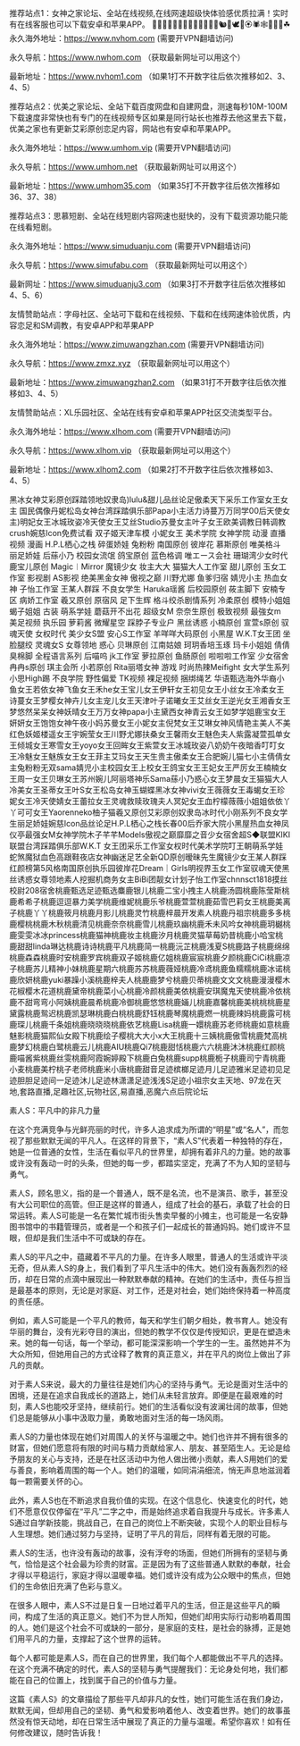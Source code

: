 推荐站点1：女神之家论坛、全站在线视频,在线网速超级快体验感优质拉满！实时有在线客服也可以下载安卓和苹果APP。
🌳🌴🌵🌾🌿🍀🍁🍂🍃🐏🐑🐐🐇🐿🐁🕊🦢🏵🕷🕸🐔🐓🐣☘
永久海外地址：https://www.nvhom.com (需要开VPN翻墙访问)

永久导航：https://www.nwhom.com （获取最新网址可以用这个）

最新地址：https://www.nvhom1.com （如果1打不开数字往后依次推移如2、3、4、5）

推荐站点2：优美之家论坛、全站下载百度网盘和自建网盘，测速每秒10M-100M下载速度非常快也有专门的在线视频专区如果是同行站长也推荐去他这里去下载，优美之家也有更新艾彩原创恋足内容，网站也有安卓和苹果APP。

永久海外地址：https://www.umhom.vip (需要开VPN翻墙访问)

永久导航：https://www.umhom.net （获取最新网址可以用这个）

最新地址：https://www.umhom35.com （如果35打不开数字往后依次推移如36、37、38）

推荐站点3：思慕短剧、全站在线短剧内容网速也挺快的，没有下载资源功能只能在线看短剧。

永久海外地址：https://www.simuduanju.com (需要开VPN翻墙访问)

永久导航：https://www.simufabu.com （获取最新网址可以用这个）

最新网址：https://www.simuduanju3.com （如果3打不开数字往后依次推移如4、5、6）

友情赞助站点：字母社区、全站可下载和在线视频、下载和在线网速体验优质，内容恋足和SM调教，有安卓APP和苹果APP

永久海外地址：https://www.zimuwangzhan.com (需要开VPN翻墙访问)

永久导航：https://www.zmxz.xyz （获取最新网址可以用这个）

最新地址：https://www.zimuwangzhan2.com （如果31打不开数字往后依次推移如3、4、5）

友情赞助站点：XL乐园社区、全站在线有安卓和苹果APP社区交流类型平台。

永久海外地址：https://www.xlhom.com (需要开VPN翻墙访问)

永久导航：https://www.xlhom.vip （获取最新网址可以用这个）

最新地址：https://www.xlhom2.com （如果2打不开数字往后依次推移如3、4、5）

黑冰女神艾彩原创踩踏领地奴隶岛)lulu&甜儿品丝论足傲柔天下采乐工作室女王女主 国民偶像丹妮松岛女神台湾踩踏俱乐部Papa小主活力诗蔓万万同学00后天使女主)明妃女王冰城玫姿冷天使女王艾丝Studio苏曼女主叶子女王欧美调教日韩调教crush婉慈Icon免费试看 双子姬天津车模 小妮女王 美术学院 女神学院 动漫 直播视频 漫画 H.P.L栖心之栈 碎蛋娇娃 兔粉粉 南国原创 彼岸花 慕斯原创 唯美格斗 丽足娇娃 后蕬小乃 校园女流氓 鸽宝原创 蓝色格调 唯エース会社 珊瑚湾少女时代 鹿宝儿原创 Magic︱Mirror 魔镜少女 妆主大大 猫猫大人工作室 甜儿原创 玉女工作室 影视剧 AS影视 绝美黑金女神 傲视之巅 川野尤娜 鱼爹归宿 婧児小主 热血女神 子怡工作室 王某人群踩 不良女学生 Haruka瑶酱 后校园原创 莜主脚下 安楠专区 病娇工作室 羲又原创 原宿风 足下生辉 格斗绞杀剧情系列 冷柔原创 模特小姐姐 蝎子姐姐 古装 萌系学娃 蘑菇开不出花 超级女M 奈奈生原创 极致视频 最強女m 美足视频 执乐园 萝莉酱 微耀星空 踩脖子专业户 黑丝诱惑 小楠原创 宣萱s原创 驭魂天使 女权时代 美少女S盟 安心S工作室 羊咩咩大码原创 小黑屋 W.K.T女王团 坐脸腿绞 灵魂女S 女尊领地 惑心 贝琳原创 江南姑娘 珂玥香培玉琢 玛卡小姐姐 倩倩臭棉脚 全程语言系列 后喵呜 jk工作室 萝拉原创 鱼肠原创 啦啦啦工作室 少女宿舍 冉冉s原创 琪主会所 小若原创 Rita丽塔女神 游戏 时尚热辣Meifight 女大学生系列 小思High踢 不良学院 野性偏爱 TK视频 裸足视频 捆绑绳艺 华语甄选海外华裔小鱼女王若依女神飞鱼女王禾he女王宝儿女王伊轩女王初见女王小丝女王冷柔女王诗蔓女王梦樱女神卉儿女主宠儿女王天津叶子诺曦女王艾丝女王逆光女王湘香女王梦悠然呆呆女神妖晴女王万万女神papa小主黛西女神青云女王如梦学姐鹿宝女王妍妍女王饱饱女神午夜小妈苏曼女王小妮女主倪梵女王艾琳女神风情艳主美人不美红色妖姬楼遥女王宇婉莹女王川野尤娜扶桑女王馨雨女王魅色夫人紫露凝萱孤单女王倾城女王寒雪女王yoyo女王回眸女王紫萱女王冰城玫姿八奶奶午夜暗香叮叮女王冷魅女王魅族女王女王菲主艾玛女王天生贵主傲柔女王合肥婉儿猫七小主倩倩女主兔粉粉无双sama婧児小主校园女王上校女王鸽宝女王王妃女王严厉女王楠楠女王周一女王贝琳女王苏州婉儿阿丽塔神乐Sama蕬小乃惑心女王梦晨女王猫猫大人冷美女王圣蒂女王叶S女王松岛女神玉蝴蝶黑冰女神vivi女王薇薇女王毒蝎女王珍妮女王冷天使婧女王蕾拉女王灵魂救赎玫瑰夫人冥妃女王血柠檬薇薇小姐姐依依丫丫可可女王Yaorenneko柚子猫羲又原创艾彩原创奴隶岛冰时代小刚系列不良女学生丽足娇娃婉慈Icon品丝论足H.P.L栖心之栈长春00后乔家大院小黑屋热血女神凤仪亭最强女M女神学院木子芊芊Models傲视之巅靡靡之音少女宿舍超S◆联盟KIKI联盟台湾踩踏俱乐部W.K.T 女王团采乐工作室女权时代美术学院叮王朝萌系学娃蛇煞魔狱血色高跟鞋夜店女神幽迷足艺全新QD原创暧昧先生魔镜少女王某人群踩红颜榜第5风格南国原创执乐园彼岸花Dream｜Girls明视界玉女工作室驭魂天使黑丝诱惑女尊领地素人挖掘机商务女主BiBi团靓女计划子怡工作室chnnsct1818摸丝校尉208宿舍桃鹿甄选足迹甄选麋鹿银儿桃鹿二宝小拽主人桃鹿汤圆桃鹿陈莹斯桃鹿希希子桃鹿逗逗暴力美学桃鹿维妮桃鹿乐爷桃鹿萱萱桃鹿茹雪巴莉女王桃鹿美离子桃鹿丫丫桃鹿筱月桃鹿月影儿桃鹿灵竹桃鹿梓晨开发素人桃鹿丹祖宗桃鹿多多桃鹿樱桃桃鹿木秋桃鹿清见桃鹿奈奈桃鹿雪儿桃鹿玖幽桃鹿禾未风吟女神桃鹿玥樾桃鹿雯雯冰冰princess桃鹿猫神桃鹿妆主桃鹿汐月桃鹿灵猫草莓奶昔桃鹿小哈宝桃鹿甜甜linda琳达桃鹿诗诗桃鹿平凡桃鹿简一桃鹿沅芷桃鹿浅夏S桃鹿路子桃鹿绵绵桃鹿森森桃鹿时安桃鹿罗宾桃鹿双子姬桃鹿亿姐桃鹿宸宸桃鹿夕颜桃鹿CiCi桃鹿凉子桃鹿苏儿精神小妹桃鹿星期六桃鹿苏苏桃鹿薇娅桃鹿冷鸢桃鹿鱼糯糯桃鹿冰诺桃鹿欣妍桃鹿yuki暴躁小溪桃鹿梓夫人桃鹿鹿梦兮桃鹿贝蒂桃鹿文文文桃鹿漫漫樱木花椒樱木花道桃鹿黛帝桃鹿菜小心桃鹿冷颜桃鹿美依桃鹿安琪魔鬼天使桃鹿冷依桃鹿不甜弯弯小阿姨桃鹿晨希桃鹿冷御桃鹿悠悠桃鹿婳儿桃鹿嘉馨桃鹿美桃桃桃鹿星黛露桃鹿鸳迟桃鹿凯瑟琳桃鹿白桃桃鹿舒钰桃鹿琴魔桃鹿燃一桃鹿辣妈桃鹿露可桃鹿琛儿桃鹿千条姐桃鹿晓晓晓桃鹿依艺桃鹿Lisa桃鹿一嬛桃鹿苏老师桃鹿如意桃鹿魅影桃鹿猫熙仙女殿下桃鹿绘子樱桃大大小x大王桃鹿十三姨桃鹿傲雪桃鹿梵高桃鹿梦幻桃鹿白鹭桃鹿云儿桃鹿AIU桃鹿Qi7桃鹿甜恬桃鹿六六桃鹿沐沐桃鹿红颜桃鹿喵酱紫桃鹿丝雯桃鹿阿霞婉婷殿下桃鹿白兔桃鹿supp桃鹿栀子桃鹿司宁青桃鹿小麦桃鹿美柠桃子老师桃鹿米小唐桃鹿甜音足迹槟榔足迹月儿足迹雅米足迹初见足迹胆胆足迹间一足迹沐儿足迹林潇潇足迹浅浅S足迹小祖宗女主天地、97龙在天地,套路直播,足趣社区,玩物社区,易直播,恶魔六点后院论坛

素人S：平凡中的非凡力量

在这个充满竞争与光鲜亮丽的时代，许多人追求成为所谓的“明星”或“名人”，而忽视了那些默默无闻的平凡人。在这样的背景下，“素人S”代表着一种独特的存在，她是一位普通的女性，生活在看似平凡的世界里，却拥有着非凡的力量。她的故事或许没有轰动一时的头条，但她的每一步，都踏实坚定，充满了不为人知的坚韧与勇气。

素人S，顾名思义，指的是一个普通人，既不是名流，也不是演员、歌手，甚至没有大公司职位的高管。但正是这样的普通人，组成了社会的基石，承载了社会的日常运转。素人S可能是一名在繁忙城市街头售卖早餐的小摊主，也可能是一名安静图书馆中的书籍管理员，或者是一个和孩子们一起成长的普通妈妈。她们或许不显眼，但却是我们生活中不可或缺的存在。

素人S的平凡之中，蕴藏着不平凡的力量。在许多人眼里，普通人的生活或许平淡无奇，但从素人S的身上，我们看到了平凡生活中的伟大。她们没有轰轰烈烈的经历，却在日常的点滴中展现出一种默默奉献的精神。在她们的生活中，责任与担当是最基本的原则，无论是对家庭、对工作，还是对社会，她们始终保持着一种高度的责任感。

例如，素人S可能是一个平凡的教师，每天和学生们朝夕相处，教书育人。她没有华丽的舞台，没有光彩夺目的演出，但她的教学不仅仅是传授知识，更是在塑造未来。她的每一句话，每一个举动，都可能深深影响一个学生的一生。虽然她并不为大众所知，但她用自己的方式诠释了教育的真正意义，并在平凡的岗位上做出了非凡的贡献。

对于素人S来说，最大的力量往往是她们内心的坚持与勇气。无论是面对生活中的困境，还是在追求自我成长的道路上，她们从未轻言放弃。即便是在最艰难的时刻，素人S也能咬牙坚持，继续前行。她们的生活看似没有波澜壮阔的故事，但她们总是能够从小事中汲取力量，勇敢地面对生活的每一场风雨。

素人S的力量也体现在她们对周围人的关怀与温暖之中。她们也许并不拥有很多的财富，但她们愿意将有限的时间与精力贡献给家人、朋友、甚至陌生人。无论是给予朋友的关心与支持，还是在社区活动中为他人做出微小贡献，素人S用她们的爱与善良，影响着周围的每一个人。她们的温暖，如同涓涓细流，悄无声息地滋润着每一颗需要关怀的心。

此外，素人S也在不断追求自我价值的实现。在这个信息化、快速变化的时代，她们不愿意仅仅停留在“平凡”二字之中，而是始终追求着自我提升与成长。许多素人S通过自学新技能，挑战自己，在自己的岗位上不断突破，实现个人的职业目标与人生理想。她们通过努力与坚持，证明了平凡的背后，同样有着无限的可能。

素人S的生活，也许没有轰动的故事，没有浮夸的场面，但她们所拥有的坚韧与勇气，恰恰是这个社会最为珍贵的财富。正是因为有了这些普通人默默的奉献，社会才得以平稳运行，家庭才得以温暖幸福。她们或许没有成为公众眼中的焦点，但她们的生命依旧充满了色彩与意义。

在很多人眼中，素人S不过是日复一日地过着平凡的生活，但正是这些平凡的瞬间，构成了生活的真正意义。她们不为世人所知，但她们却用实际行动影响着周围的人。她们是这个社会不可或缺的一部分，是家庭的支柱，是社会的脉搏，正是她们用平凡的力量，支撑起了这个世界的运转。

每个人都可能是素人S，而在自己的世界里，我们每个人都能做出不平凡的选择。在这个充满不确定的时代，素人S的坚韧与勇气提醒我们：无论身处何地，我们都能在自己的位置上，找到属于自己的价值与力量。

这篇《素人S》的文章描绘了那些平凡却非凡的女性，她们可能生活在我们身边，默默无闻，但却用自己的坚韧、勇气和爱影响着他人、改变着世界。她们的故事虽然没有惊天动地，却在日常生活中展现了真正的力量与温暖。希望你喜欢！如有任何修改建议，随时告诉我！
